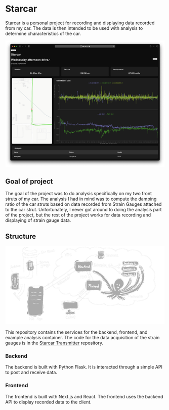 # Starcar

Starcar is a personal project for recording and displaying data recorded from my car. The data is then intended to be used with analysis to determine characteristics of the car. 

![Starcar overview](https://github.com/pateichler/starcar/blob/main/starcar_screenshot.png)

## Goal of project

The goal of the project was to do analysis specifically on my two front struts of my car. The analysis I had in mind was to compute the damping ratio of the car struts based on data recorded from Strain Gauges attached to the car strut. Unfortunately, I never got around to doing the analysis part of the project, but the rest of the project works for data recording and displaying of strain gauge data.

## Structure

![Starcar overview](https://github.com/pateichler/starcar/blob/main/starcar_overview.png)

This repository contains the services for the backend, frontend, and example analysis container. The code for the data acquisition of the strain gauges is in the [Starcar Transmitter](https://github.com/pateichler/starcar-transmitter) repository.

### Backend

The backend is built with Python Flask. It is interacted through a simple API to post and receive data.


### Frontend

The frontend is built with Next.js and React. The frontend uses the backend API to display recorded data to the client.
